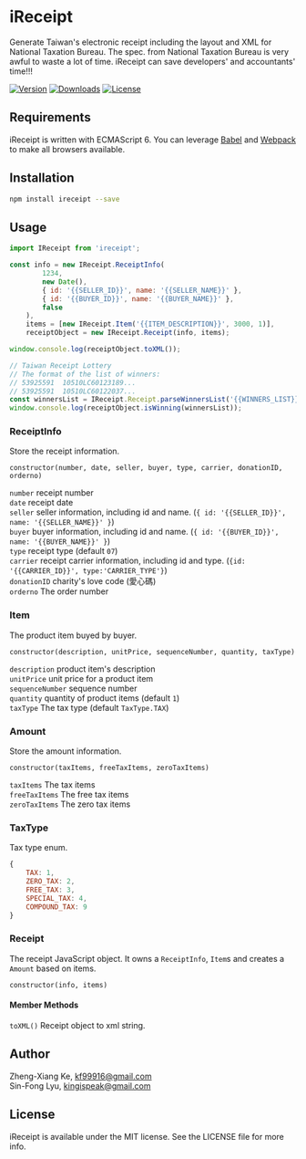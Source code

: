 # iReceipt

Generate Taiwan's electronic receipt including the layout and XML for National Taxation Bureau. The spec. from National Taxation Bureau is very awful to waste a lot of time. iReceipt can save developers' and accountants' time!!!

<a href="https://www.npmjs.com/package/ireceipt"><img src="https://img.shields.io/npm/v/ireceipt.svg" alt="Version"></a>
<a href="https://www.npmjs.com/package/ireceipt"><img src="https://img.shields.io/npm/dm/ireceipt.svg" alt="Downloads"></a>
<a href="https://www.npmjs.com/package/ireceipt"><img src="https://img.shields.io/npm/l/ireceipt.svg" alt="License"></a>

## Requirements

iReceipt is written with ECMAScript 6. You can leverage [Babel](https://babeljs.io/) and [Webpack](https://webpack.js.org/) to make all browsers available.

## Installation

```bash
npm install ireceipt --save
```

## Usage

```javascript
import IReceipt from 'ireceipt';

const info = new IReceipt.ReceiptInfo(
        1234,
        new Date(),
        { id: '{{SELLER_ID}}', name: '{{SELLER_NAME}}' },
        { id: '{{BUYER_ID}}', name: '{{BUYER_NAME}}' },
        false
    ),
    items = [new IReceipt.Item('{{ITEM_DESCRIPTION}}', 3000, 1)],
    receiptObject = new IReceipt.Receipt(info, items);

window.console.log(receiptObject.toXML());

// Taiwan Receipt Lottery
// The format of the list of winners:
// 53925591  10510LC60123189...
// 53925591  10510LC60122037...
const winnersList = IReceipt.Receipt.parseWinnersList('{{WINNERS_LIST}}');
window.console.log(receiptObject.isWinning(winnersList));
```

### ReceiptInfo

Store the receipt information.

`constructor(number, date, seller, buyer, type, carrier, donationID, orderno)`

`number` receipt number  
`date` receipt date  
`seller` seller information, including id and name. (`{ id: '{{SELLER_ID}}', name: '{{SELLER_NAME}}' }`)  
`buyer` buyer information, including id and name. (`{ id: '{{BUYER_ID}}', name: '{{BUYER_NAME}}' }`)  
`type` receipt type (default `07`)  
`carrier` receipt carrier information, including id and type. (`{id: '{{CARRIER_ID}}', type:'CARRIER_TYPE'}`)  
`donationID` charity's love code (愛心碼)   
`orderno` The order number

### Item

The product item buyed by buyer.

`constructor(description, unitPrice, sequenceNumber, quantity, taxType)`

`description` product item's description  
`unitPrice` unit price for a product item  
`sequenceNumber` sequence number  
`quantity` quantity of product items (default `1`)   
`taxType` The tax type (default `TaxType.TAX`)

### Amount

Store the amount information.

`constructor(taxItems, freeTaxItems, zeroTaxItems)`

`taxItems` The tax items  
`freeTaxItems` The free tax items  
`zeroTaxItems` The zero tax items

### TaxType

Tax type enum.

```js
{
    TAX: 1,
    ZERO_TAX: 2,
    FREE_TAX: 3,
    SPECIAL_TAX: 4,
    COMPOUND_TAX: 9
}
```

### Receipt

The receipt JavaScript object. It owns a `ReceiptInfo`, `Item`s and creates a `Amount` based on items.

`constructor(info, items)`

#### Member Methods

`toXML()` Receipt object to xml string.

## Author

Zheng-Xiang Ke, kf99916@gmail.com   
Sin-Fong Lyu, kingispeak@gmail.com

## License

iReceipt is available under the MIT license. See the LICENSE file for more info.
